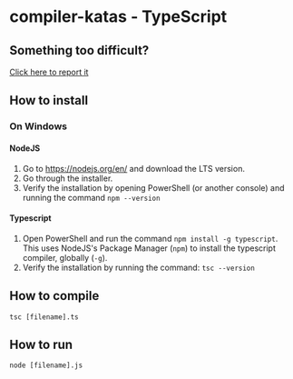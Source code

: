 # compiler-katas - TypeScript

## Something too difficult?

[Click here to report it](https://github.com/thedrlambda/compiler-katas/issues/new?title=TypeScript/[file]%20too%20Hard!)

## How to install

### On Windows

#### NodeJS
1. Go to https://nodejs.org/en/ and download the LTS version.
2. Go through the installer.
3. Verify the installation by opening PowerShell (or another console) and running the command `npm --version`

#### Typescript
1. Open PowerShell and run the command `npm install -g typescript`. This uses NodeJS's Package Manager (`npm`) to install the typescript compiler, globally (`-g`).
2. Verify the installation by running the command: `tsc --version`

## How to compile

```
tsc [filename].ts
```

## How to run

```
node [filename].js
```

